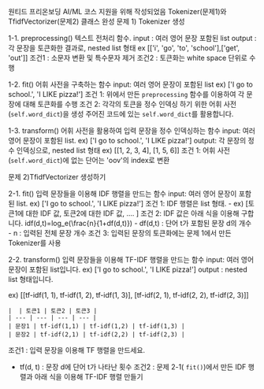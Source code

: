 원티드 프리온보딩 AI/ML 코스 지원을 위해 작성되었음
Tokenizer(문제1)와 TfidfVectorizer(문제2) 클래스 완성
문제 1) Tokenizer 생성

1-1. preprocessing()
텍스트 전처리 함수.
input : 여러 영어 문장 포함된 list
output : 각 문장을 토큰화한 결과로, nested list 형태 ex [['i', 'go', 'to', 'school'],['get', 'out']]
조건1 : 소문자 변환 및 특수문자 제거
조건2 : 토큰화는 white space 단위로 수행

1-2. fit()
어휘 사전을 구축하는 함수
input: 여러 영어 문장이 포함된 list ex) ['I go to school.', 'I LIKE pizza!']
조건 1: 위에서 만든 `preprocessing` 함수를 이용하여 각 문장에 대해 토큰화를 수행
조건 2: 각각의 토큰을 정수 인덱싱 하기 위한 어휘 사전(`self.word_dict`)을 생성
        주어진 코드에 있는 `self.word_dict`를 활용합니다.
    
1-3. transform()
어휘 사전을 활용하여 입력 문장을 정수 인덱싱하는 함수
input: 여러 영어 문장이 포함된 list. ex) ['I go to school.', 'I LIKE pizza!']
output: 각 문장의 정수 인덱싱으로, nested list 형태 ex) [[1, 2, 3, 4], [1, 5, 6]]
조건 1: 어휘 사전(`self.word_dict`)에 없는 단어는 'oov'의 index로 변환

문제 2)TfidfVectorizer 생성하기

2-1. fit()
입력 문장들을 이용해 IDF 행렬을 만드는 함수
input: 여러 영어 문장이 포함된 list. ex) ['I go to school.', 'I LIKE pizza!']
조건 1: IDF 행렬은 list 형태.
    - ex) [토큰1에 대한 IDF 값, 토큰2에 대한 IDF 값, .... ]
조건 2: IDF 값은 아래 식을 이용해 구합니다.
    idf(d,t)=log_e(\frac{n}{1+df(d,t)})
    - df(d,t) : 단어 t가 포함된 문장 d의 개수
    - n : 입력된 전체 문장 개수
조건 3: 입력된 문장의 토큰화에는 문제 1에서 만든 Tokenizer를 사용

2-2. transform()
입력 문장들을 이용해 TF-IDF 행렬을 만드는 함수
input: 여러 영어 문장이 포함된 list입니다. ex) ['I go to school.', 'I LIKE pizza!']
output : nested list 형태입니다.
    
ex) [[tf-idf(1, 1), tf-idf(1, 2), tf-idf(1, 3)], [tf-idf(2, 1), tf-idf(2, 2), tf-idf(2, 3)]]
    
    |  | 토큰1 | 토큰2 | 토큰3 |
    | --- | --- | --- | --- |
    | 문장1 | tf-idf(1,1) | tf-idf(1,2) | tf-idf(1,3) |
    | 문장2 | tf-idf(2,1) | tf-idf(2,2) | tf-idf(2,3) |
조건1 : 입력 문장을 이용해 TF 행렬을 만드세요.
  - tf(d, t) : 문장 d에 단어 t가 나타난 횟수
조건2 : 문제 2-1( `fit()`)에서 만든 IDF 행렬과 아래 식을 이용해 TF-IDF 행렬 만들기
